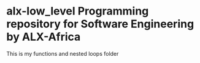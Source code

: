 # alx-low_level Programming repository for Software Engineering by ALX-Africa
This is my functions and nested loops folder
